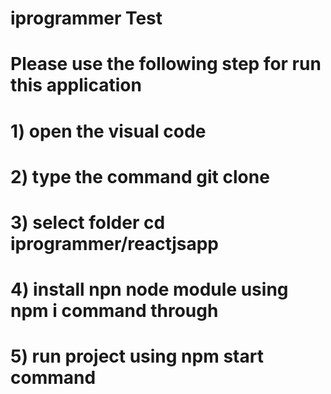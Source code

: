 # iprogrammer Test



# Please use the following step for run this application
# 1) open the visual code
# 2) type the command git clone <path>
# 3) select folder cd iprogrammer/reactjsapp
# 4) install npn node module using npm i command through
# 5) run project using npm start command
